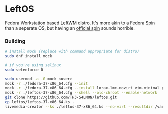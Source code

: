 # LeftOS
Fedora Workstation based [LeftWM](https://github.com/leftwm/leftwm) distro. It's more akin to a Fedora Spin than a seperate OS, but having an [official spin](https://docs.fedoraproject.org/en-US/releases/spins/creating/) sounds horrible.

### Building
```bash
# install mock (replace with command appropriate for distro)
sudo dnf install mock

# if you're using selinux
sudo setenforce 0

sudo usermod -a -G mock <user>
mock -r ./fedora-37-x86_64.cfg --init
mock -r ./fedora-37-x86_64.cfg --install lorax-lmc-novirt vim-minimal pykickstart git
mock -r ./leftos-37-x86_64.cfg --shell --old-chroot --enable-network
git clone https://github.com/TH3-S4LM0N/leftos.git
cp leftos/leftos-37-x86_64.ks .
livemedia-creator --ks ./leftos-37-x86_64.ks --no-virt --resultdir /var/lmc --project LeftOS-37-x86_64 --make-iso --volid LeftOS-37-x86_64 --iso-only --iso-name LeftOS-37-x86_64.iso --releasever 37 --macboot
```
